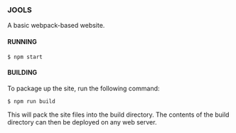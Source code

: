 ### JOOLS

A basic webpack-based website.

#### RUNNING

`$ npm start`

#### BUILDING

To package up the site, run the following command:

`$ npm run build`

This will pack the site files into the build directory. The contents of the build directory can then be deployed on any web server.
